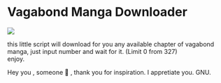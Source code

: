 # Vagabond Manga Downloader

<img src="https://w.wallhaven.cc/full/8x/wallhaven-8xkjdj.png">

this little script will download for you any available chapter of vagabond manga, just input number and wait for it. (Limit 0 from 327) \
enjoy.


Hey you , someone 🤍 , thank you for inspiration. I appretiate you. GNU.
